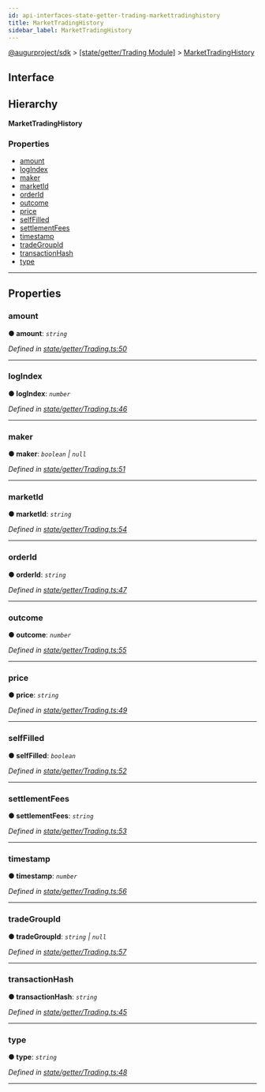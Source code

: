 ```yaml
---
id: api-interfaces-state-getter-trading-markettradinghistory
title: MarketTradingHistory
sidebar_label: MarketTradingHistory
---
```


[@augurproject/sdk](api-readme.md) > [[state/getter/Trading Module]](api-modules-state-getter-trading-module.md) > [MarketTradingHistory](api-interfaces-state-getter-trading-markettradinghistory.md)

## Interface

## Hierarchy

**MarketTradingHistory**

### Properties

* [amount](api-interfaces-state-getter-trading-markettradinghistory.md#amount)
* [logIndex](api-interfaces-state-getter-trading-markettradinghistory.md#logindex)
* [maker](api-interfaces-state-getter-trading-markettradinghistory.md#maker)
* [marketId](api-interfaces-state-getter-trading-markettradinghistory.md#marketid)
* [orderId](api-interfaces-state-getter-trading-markettradinghistory.md#orderid)
* [outcome](api-interfaces-state-getter-trading-markettradinghistory.md#outcome)
* [price](api-interfaces-state-getter-trading-markettradinghistory.md#price)
* [selfFilled](api-interfaces-state-getter-trading-markettradinghistory.md#selffilled)
* [settlementFees](api-interfaces-state-getter-trading-markettradinghistory.md#settlementfees)
* [timestamp](api-interfaces-state-getter-trading-markettradinghistory.md#timestamp)
* [tradeGroupId](api-interfaces-state-getter-trading-markettradinghistory.md#tradegroupid)
* [transactionHash](api-interfaces-state-getter-trading-markettradinghistory.md#transactionhash)
* [type](api-interfaces-state-getter-trading-markettradinghistory.md#type)

---

## Properties

<a id="amount"></a>

###  amount

**● amount**: *`string`*

*Defined in [state/getter/Trading.ts:50](https://github.com/AugurProject/augur/blob/06e47ad207/packages/augur-sdk/src/state/getter/Trading.ts#L50)*

___
<a id="logindex"></a>

###  logIndex

**● logIndex**: *`number`*

*Defined in [state/getter/Trading.ts:46](https://github.com/AugurProject/augur/blob/06e47ad207/packages/augur-sdk/src/state/getter/Trading.ts#L46)*

___
<a id="maker"></a>

###  maker

**● maker**: *`boolean` \| `null`*

*Defined in [state/getter/Trading.ts:51](https://github.com/AugurProject/augur/blob/06e47ad207/packages/augur-sdk/src/state/getter/Trading.ts#L51)*

___
<a id="marketid"></a>

###  marketId

**● marketId**: *`string`*

*Defined in [state/getter/Trading.ts:54](https://github.com/AugurProject/augur/blob/06e47ad207/packages/augur-sdk/src/state/getter/Trading.ts#L54)*

___
<a id="orderid"></a>

###  orderId

**● orderId**: *`string`*

*Defined in [state/getter/Trading.ts:47](https://github.com/AugurProject/augur/blob/06e47ad207/packages/augur-sdk/src/state/getter/Trading.ts#L47)*

___
<a id="outcome"></a>

###  outcome

**● outcome**: *`number`*

*Defined in [state/getter/Trading.ts:55](https://github.com/AugurProject/augur/blob/06e47ad207/packages/augur-sdk/src/state/getter/Trading.ts#L55)*

___
<a id="price"></a>

###  price

**● price**: *`string`*

*Defined in [state/getter/Trading.ts:49](https://github.com/AugurProject/augur/blob/06e47ad207/packages/augur-sdk/src/state/getter/Trading.ts#L49)*

___
<a id="selffilled"></a>

###  selfFilled

**● selfFilled**: *`boolean`*

*Defined in [state/getter/Trading.ts:52](https://github.com/AugurProject/augur/blob/06e47ad207/packages/augur-sdk/src/state/getter/Trading.ts#L52)*

___
<a id="settlementfees"></a>

###  settlementFees

**● settlementFees**: *`string`*

*Defined in [state/getter/Trading.ts:53](https://github.com/AugurProject/augur/blob/06e47ad207/packages/augur-sdk/src/state/getter/Trading.ts#L53)*

___
<a id="timestamp"></a>

###  timestamp

**● timestamp**: *`number`*

*Defined in [state/getter/Trading.ts:56](https://github.com/AugurProject/augur/blob/06e47ad207/packages/augur-sdk/src/state/getter/Trading.ts#L56)*

___
<a id="tradegroupid"></a>

###  tradeGroupId

**● tradeGroupId**: *`string` \| `null`*

*Defined in [state/getter/Trading.ts:57](https://github.com/AugurProject/augur/blob/06e47ad207/packages/augur-sdk/src/state/getter/Trading.ts#L57)*

___
<a id="transactionhash"></a>

###  transactionHash

**● transactionHash**: *`string`*

*Defined in [state/getter/Trading.ts:45](https://github.com/AugurProject/augur/blob/06e47ad207/packages/augur-sdk/src/state/getter/Trading.ts#L45)*

___
<a id="type"></a>

###  type

**● type**: *`string`*

*Defined in [state/getter/Trading.ts:48](https://github.com/AugurProject/augur/blob/06e47ad207/packages/augur-sdk/src/state/getter/Trading.ts#L48)*

___

